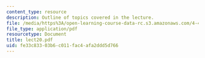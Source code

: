 ```yaml
---
content_type: resource
description: Outline of topics covered in the lecture.
file: /media/https%3A/open-learning-course-data-rc.s3.amazonaws.com/4-461-building-technology-i-materials-and-construction-fall-2004/fe33c83303b6c011fac4afa2ddd5d766_lect20.pdf
file_type: application/pdf
resourcetype: Document
title: lect20.pdf
uid: fe33c833-03b6-c011-fac4-afa2ddd5d766
---
```

